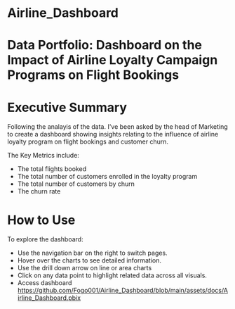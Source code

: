 # Airline_Dashboard
# Data Portfolio: Dashboard on the Impact of Airline Loyalty Campaign Programs on Flight Bookings


# Executive Summary

Following the analayis of the data. I've been asked by the head of Marketing to create a dashboard showing insights relating to the influence of airline loyalty program on flight bookings and customer churn.

The Key Metrics include:
- The total flights booked
- The total number of customers enrolled in the loyalty program
- The total number of customers by churn
- The churn rate

# How to Use
To explore the dashboard:

- Use the navigation bar on the right to switch pages.
- Hover over the charts to see detailed information.
- Use the drill down arrow on line or area charts
- Click on any data point to highlight related data across all visuals.
- Access dashboard https://github.com/Fogo001/Airline_Dashboard/blob/main/assets/docs/Airline_Dashboard.pbix



